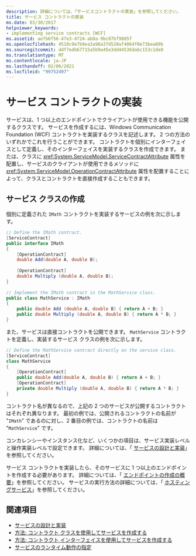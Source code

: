 ```yaml
---
description: 詳細については、「サービスコントラクトの実装」を参照してください。
title: サービス コントラクトの実装
ms.date: 03/30/2017
helpviewer_keywords:
- implementing service contracts [WCF]
ms.assetid: aefb6f56-47e3-4f24-ab0a-9bc07bf9885f
ms.openlocfilehash: 4510c9e7b9ea3a98a37d528af4064f0e73bea89b
ms.sourcegitcommit: ddf7edb67715a5b9a45e3dd44536dabc153c1de0
ms.translationtype: MT
ms.contentlocale: ja-JP
ms.lasthandoff: 02/06/2021
ms.locfileid: "99752497"
---
```

# <a name="implementing-service-contracts"></a>サービス コントラクトの実装

サービスは、1 つ以上のエンドポイントでクライアントが使用できる機能を公開するクラスです。 サービスを作成するには、Windows Communication Foundation (WCF) コントラクトを実装するクラスを記述します。 2 つの方法のいずれかでこれを行うことができます。 コントラクトを個別にインターフェイスとして定義し、そのインターフェイスを実装するクラスを作成できます。 または、クラスに <xref:System.ServiceModel.ServiceContractAttribute> 属性を配置し、サービスのクライアントが使用できるメソッドに <xref:System.ServiceModel.OperationContractAttribute> 属性を配置することによって、クラスとコントラクトを直接作成することもできます。  
  
## <a name="creating-a-service-class"></a>サービス クラスの作成  

 個別に定義された `IMath` コントラクトを実装するサービスの例を次に示します。  
  
```csharp  
// Define the IMath contract.  
[ServiceContract]  
public interface IMath  
{  
    [OperationContract]
    double Add(double A, double B);  
  
    [OperationContract]  
    double Multiply (double A, double B);  
}  
  
// Implement the IMath contract in the MathService class.  
public class MathService : IMath  
{  
    public double Add (double A, double B) { return A + B; }  
    public double Multiply (double A, double B) { return A * B; }  
}  
```  
  
 また、サービスは直接コントラクトを公開できます。 `MathService` コントラクトを定義し、実装するサービス クラスの例を次に示します。  
  
```csharp  
// Define the MathService contract directly on the service class.  
[ServiceContract]  
class MathService  
{  
    [OperationContract]  
    public double Add(double A, double B) { return A + B; }  
    [OperationContract]  
    private double Multiply (double A, double B) { return A * B; }  
}  
```  
  
 コントラクト名が異なるので、上記の 2 つのサービスが公開するコントラクトはそれぞれ異なります。 最初の例では、公開されるコントラクトの名前が "`IMath`" であるのに対し、2 番目の例では、コントラクトの名前は "`MathService`" です。  
  
 コンカレンシーやインスタンス化など、いくつかの項目は、サービス実装レベルと操作実装レベルで設定できます。 詳細については、「 [サービスの設計と実装](designing-and-implementing-services.md)」を参照してください。  
  
 サービス コントラクトを実装したら、そのサービスに 1 つ以上のエンドポイントを作成する必要があります。 詳細については、「 [エンドポイントの作成の概要](endpoint-creation-overview.md)」を参照してください。 サービスの実行方法の詳細については、「 [ホスティングサービス](hosting-services.md)」を参照してください。  
  
## <a name="see-also"></a>関連項目

- [サービスの設計と実装](designing-and-implementing-services.md)
- [方法: コントラクト クラスを使用してサービスを作成する](./feature-details/how-to-create-a-wcf-contract-with-a-class.md)
- [方法: コントラクト インターフェイスを使用してサービスを作成する](./feature-details/how-to-create-a-service-with-a-contract-interface.md)
- [サービスのランタイム動作の指定](specifying-service-run-time-behavior.md)

